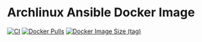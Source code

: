 # Archlinux Ansible Docker Image

[![CI](https://github.com/f-koehler/docker-archlinux-ansible/actions/workflows/build.yml/badge.svg)](https://github.com/f-koehler/docker-archlinux-ansible/actions/workflows/build.yml)
[![Docker Pulls](https://img.shields.io/docker/pulls/fabiankoehler/archlinux-ansible)](https://hub.docker.com/r/fabiankoehler/archlinux-ansible)
[![Docker Image Size (tag)](https://img.shields.io/docker/image-size/fabiankoehler/archlinux-ansible/latest)](https://hub.docker.com/r/fabiankoehler/archlinux-ansible)
